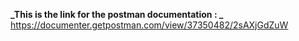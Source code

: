 **_This is the link for the postman documentation : _** https://documenter.getpostman.com/view/37350482/2sAXjGdZuW
